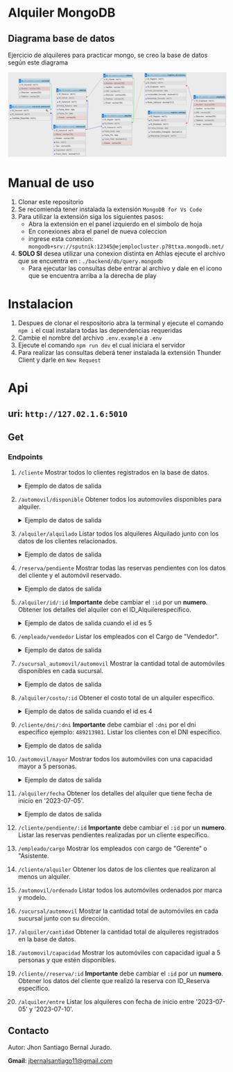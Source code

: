 # Alquiler MongoDB
## Diagrama base de datos
Ejercicio de alquileres para practicar mongo, se creo la base de datos según este diagrama

<img src="./backend/assets/diagramaGuia.png">

# Manual de uso
1. Clonar este repositorio
2. Se recomienda tener instalada la extensión `MongoDB for Vs Code`
3. Para utilizar la extensión siga los siguientes pasos:
    - Abra la extensión en el panel izquierdo en el simbolo de hoja
    - En conexiones abra el panel de nueva coleccion
    - ingrese esta conexion: `mongodb+srv://sputnik:12345@ejemplocluster.p78ttxa.mongodb.net/`
4. **SOLO SI** desea utilizar una conexion distinta en Athlas ejecute el archivo que se encuentra en : `./backend/db/query.mongodb`
    - Para ejecutar las consultas debe entrar al archivo y dale en el icono que se encuentra arriba a la derecha de play

# Instalacion
1. Despues de clonar el respositorio abra la terminal y ejecute el comando `npm i` el cual instalara todas las dependencias requeridas
2. Cambie el nombre del archivo `.env.example` a `.env`
3. Ejecute el comando `npm run dev` el cual iniciara el servidor
4. Para realizar las consultas deberá tener instalada la extensión Thunder Client y darle en `New Request`
# Api
## **uri**: `http://127.02.1.6:5010`
## Get
### Endpoints
1. `/cliente` Mostrar todos lo clientes registrados en la base de datos.
    <details>
    <summary>Ejemplo de datos de salida</summary>    

    ```json
    [
        {
            "_id": 1,
            "ID_Cliente": 1,
            "Nombre": "Jhon",
            "Apellido": "Bernal",
            "DNI": 109821901,
            "Direccion": "Cr 6 #90-12",
            "Telefono": 3123860654,
            "Email": "jbernalsantiago@gmail.com"
        },
        {
            "_id": 2,
            "ID_Cliente": 2,
            "Nombre": "Daniel",
            "Apellido": "Hernandez",
            "DNI": 489213981,
            "Direccion": "Cr 4 #20-10",
            "Telefono": 3123342422,
            "Email": "danielhernandez@gmail.com"
        },
        {
            "_id": 3,
            "ID_Cliente": 3,
            "Nombre": "Diego",
            "Apellido": "Quintero",
            "DNI": 109532412,
            "Direccion": "Cr 3 #30-2",
            "Telefono": 3118124324,
            "Email": "diegoquintero@gmail.com"
        },
        {
            "_id": 4,
            "ID_Cliente": 4,
            "Nombre": "Angie",
            "Apellido": "Cala",
            "DNI": 100532853,
            "Direccion": "Cr 1 #50-40",
            "Telefono": 3118128028,
            "Email": "angiecala@gmail.com"
        },
        {
            "_id": 5,
            "ID_Cliente": 5,
            "Nombre": "Angela",
            "Apellido": "Esperanza",
            "DNI": 63542975,
            "Direccion": "Cr 20 #10-10",
            "Telefono": 3166010786,
            "Email": "angelaesperanza@gmail.com"
        }
    ]
    ```

    </details>
2. `/automovil/disponible` Obtener todos los automoviles disponibles para alquiler.
    <details>
    <summary>Ejemplo de datos de salida</summary>

    ```json
    [
        {
            "_id": 2,
            "ID_Automovil": 2,
            "Marca": "Renault",
            "Modelo": "Renault 123",
            "Anio": 2020,
            "Tipo": "Carro",
            "Capacidad": 6,
            "Precio_Diario": "300.000"
        },
        {
            "_id": 3,
            "ID_Automovil": 3,
            "Marca": "Renault",
            "Modelo": "Renault 321",
            "Anio": 2021,
            "Tipo": "Carro",
            "Capacidad": 7,
            "Precio_Diario": "122.000"
        },
        {
            "_id": 5,
            "ID_Automovil": 5,
            "Marca": "Renault",
            "Modelo": "Renault 543",
            "Anio": 2019,
            "Tipo": "Carro",
            "Capacidad": 4,
            "Precio_Diario": "102.000"
        }
    ]
    ```
    </details>
3. `/alquiler/alquilado` Listar todos los alquileres Alquilado junto con los datos de los clientes relacionados.
    <details>
    <summary>Ejemplo de datos de salida</summary>

    ```json
    [
        {
            "ID_Alquiler": 1,
            "cliente_id": 1,
            "Fecha_Inicio": "2023-08-19",
            "Fecha_Fin": "2023-08-21",
            "Costo_Total": "600.000",
            "Estado": "Alquilado",
            "Cliente": [
            {
                "_id": 1,
                "ID_Cliente": 1,
                "Nombre": "Jhon",
                "Apellido": "Bernal",
                "DNI": 109821901,
                "Telefono": 3123860654,
                "Email": "jbernalsantiago@gmail.com"
            }
            ]
        },
        {
            "ID_Alquiler": 4,
            "cliente_id": 3,
            "Fecha_Inicio": "2023-08-22",
            "Fecha_Fin": "2023-08-24",
            "Costo_Total": "800.000",
            "Estado": "Alquilado",
            "Cliente": [
            {
                "_id": 3,
                "ID_Cliente": 3,
                "Nombre": "Diego",
                "Apellido": "Quintero",
                "DNI": 109532412,
                "Telefono": 3118124324,
                "Email": "diegoquintero@gmail.com"
            }
            ]
        }
    ]
    ```
    </details>
4. `/reserva/pendiente` Mostrar todas las reservas pendientes con los datos del cliente y el automóvil reservado.
    <details>
    <summary>Ejemplo de datos de salida</summary>

    ```json
    [
        {
            "_id": 1,
            "ID_Reserva": 1,
            "cliente_id": 2,
            "automovil_id": 1,
            "Fecha_Reserva": "11/08/2023",
            "Fecha_Inicio": "18/08/2023",
            "Fecha_Fin": "20/08/2023",
            "Estado": "Pendiente",
            "Cliente": [
                {
                    "_id": 2,
                    "ID_Cliente": 2,
                    "Nombre": "Daniel",
                    "Apellido": "Hernandez",
                    "DNI": 489213981,
                    "Direccion": "Cr 4 #20-10",
                    "Telefono": 3123342422,
                    "Email": "danielhernandez@gmail.com"
                }
            ],
            "Automovil": [
                {
                    "_id": 1,
                    "ID_Automovil": 1,
                    "Marca": "Renault",
                    "Modelo": "Renault Sandero",
                    "Anio": 2023,
                    "Tipo": "Carro",
                    "Capacidad": 4,
                    "Precio_Diario": "500.000"
                }
            ]
        },
        {
            "_id": 2,
            "ID_Reserva": 2,
            "cliente_id": 1,
            "automovil_id": 1,
            "Fecha_Reserva": "13/08/2023",
            "Fecha_Inicio": "19/08/2023",
            "Fecha_Fin": "22/08/2023",
            "Estado": "Pendiente",
            "Cliente": [
                {
                    "_id": 1,
                    "ID_Cliente": 1,
                    "Nombre": "Jhon",
                    "Apellido": "Bernal",
                    "DNI": 109821901,
                    "Direccion": "Cr 6 #90-12",
                    "Telefono": 3123860654,
                    "Email": "jbernalsantiago@gmail.com"
                }
            ],
            "Automovil": [
                {
                    "_id": 1,
                    "ID_Automovil": 1,
                    "Marca": "Renault",
                    "Modelo": "Renault Sandero",
                    "Anio": 2023,
                    "Tipo": "Carro",
                    "Capacidad": 4,
                    "Precio_Diario": "500.000"
                }
            ]
        }
    ]
    ```
    </details>
5. `/alquiler/id/:id` **Importante** debe cambiar el `:id` por un **numero**. Obtener los detalles del alquiler con el ID_Alquilerespecífico.
    <details>
    <summary>Ejemplo de datos de salida cuando el id es 5</summary>

    ```json
    {
        "_id": 5,
        "ID_Alquiler": 5,
        "cliente_id": 4,
        "automovil_id": 5,
        "Fecha_Inicio": "2023-08-24",
        "Fecha_Fin": "2023-08-27",
        "Costo_Total": "900.000",
        "Estado": "Disponible"
    }
    ```
    </details>
6. `/empleado/vendedor` Listar los empleados con el Cargo de "Vendedor".
    <details>
    <summary>Ejemplo de datos de salida</summary>

    ```json
    [
        {
            "_id": 1,
            "ID_Empleado": 1,
            "Nombre": "James Ronald",
            "Apellido": "Bernal Bermudez",
            "DNI": 91514559,
            "Direccion": "Cr8 #12-12",
            "Telefono": 3127141832,
            "Cargo": "Vendedor"
        },
        {
            "_id": 5,
            "ID_Empleado": 5,
            "Nombre": "Andres",
            "Apellido": "Sepulveda",
            "DNI": 65423442,
            "Direccion": "Cr12 #12-12",
            "Telefono": 312314322,
            "Cargo": "Vendedor"
        }
    ]
    ```
    </details>
7. `/sucursal_automovil/automovil` Mostrar la cantidad total de automóviles disponibles en cada sucursal.
    <details>
    <summary>Ejemplo de datos de salida</summary>

    ```json
    [
        {
            "_id": 5,
            "Cantidad_Total_Disponible": 4
        },
        {
            "_id": 1,
            "Cantidad_Total_Disponible": 5
        },
        {
            "_id": 4,
            "Cantidad_Total_Disponible": 8
        },
        {
            "_id": 2,
            "Cantidad_Total_Disponible": 3
        }
    ]   
    ```
    </details>
8. `/alquiler/costo/:id` Obtener el costo total de un alquiler específico.
    <details>
    <summary>Ejemplo de datos de salida cuando el id es 4</summary>

    ```json
    [
        {
            "ID_Alquiler": 4,
            "Costo_Total": "800.000"
        }
    ]   
    ```
    </details>
9. `/cliente/dni/:dni` **Importante** debe cambiar el `:dni` por el dni especifico ejemplo: `489213981`. Listar los clientes con el DNI específico.
    <details>
    <summary>Ejemplo de datos de salida</summary>
    
    ```json
    {
        "_id": 2,
        "ID_Cliente": 2,
        "Nombre": "Daniel",
        "Apellido": "Hernandez",
        "DNI": 489213981,
        "Direccion": "Cr 4 #20-10",
        "Telefono": 3123342422,
        "Email": "danielhernandez@gmail.com"
    }
    ```
    </details>
10. `/automovil/mayor` Mostrar todos los automóviles con una capacidad mayor a 5 personas.
    <details>
    <summary>Ejemplo de datos de salida</summary>

    ```json
    [
        {
            "_id": 2,
            "ID_Automovil": 2,
            "Marca": "Renault",
            "Modelo": "Renault 123",
            "Anio": 2020,
            "Tipo": "Carro",
            "Capacidad": 6,
            "Precio_Diario": "300.000"
        },
        {
            "_id": 3,
            "ID_Automovil": 3,
            "Marca": "Renault",
            "Modelo": "Renault 321",
            "Anio": 2021,
            "Tipo": "Carro",
            "Capacidad": 7,
            "Precio_Diario": "122.000"
        }
    ]
    ```
    </details>
11. `/alquiler/fecha` Obtener los detalles del alquiler que tiene fecha de inicio en '2023-07-05'.
    <details>
    <summary>Ejemplo de datos de salida</summary>

    ```json
    [
        {
            "_id": 3,
            "ID_Alquiler": 3,
            "cliente_id": 1,
            "automovil_id": 3,
            "Fecha_Inicio": "2023-07-05",
            "Fecha_Fin": "2023-08-21",
            "Costo_Total": "500.000",
            "Estado": "Disponible"
        }
    ]
    ```
    </details>
12. `/cliente/pendiente/:id` **Importante** debe cambiar el `:id` por un **numero**. Listar las reservas pendientes realizadas por un cliente específico.
13. `/empleado/cargo` Mostrar los empleados con cargo de "Gerente" o "Asistente.
14. `/cliente/alquiler` Obtener los datos de los clientes que realizaron al menos un alquiler.
15. `/automovil/ordenado` Listar todos los automóviles ordenados por marca y modelo.
16. `/sucursal/automovil` Mostrar la cantidad total de automóviles en cada sucursal junto con su dirección.
17. `/alquiler/cantidad` Obtener la cantidad total de alquileres registrados en la base de datos. 
18. `/automovil/capacidad` Mostrar los automóviles con capacidad igual a 5 personas y que estén disponibles.
19. `/cliente//reserva/:id` **Importante** debe cambiar el `:id` por un **numero**. Obtener los datos del cliente que realizó la reserva con ID_Reserva específico.
20. `/alquiler/entre` Listar los alquileres con fecha de inicio entre '2023-07-05' y '2023-07-10'.
## Contacto
Autor: Jhon Santiago Bernal Jurado.


**Gmail**: jbernalsantiago11@gmail.com